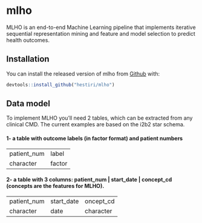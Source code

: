 
<!-- README.md is generated from README.Rmd. Please edit that file -->

# mlho

<!-- badges: start -->

<!-- badges: end -->

MLHO is an end-to-end Machine Learning pipeline that implements
iterative sequential representation mining and feature and model
selection to predict health outcomes.

## Installation

You can install the released version of mlho from
[Github](https://https://github.com/hestiri/mlho) with:

``` r
devtools::install_github("hestiri/mlho")
```

## Data model

To implement MLHO you’ll need 2 tables, which can be extracted from any
clinical CMD. The current examples are based on the i2b2 star schema.

#### 1- a table with outcome labels (in factor format) and patient numbers

|              |        |
| :----------- | :----- |
| patient\_num | label  |
| character    | factor |

#### 2- a table with 3 columns: patient\_num | start\_date | concept\_cd (concepts are the features for MLHO).

|              |             |            |
| :----------- | :---------- | :--------- |
| patient\_num | start\_date | oncept\_cd |
| character    | date        | character  |
